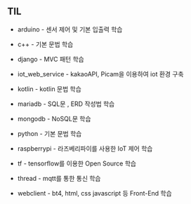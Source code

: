 ## TIL

- arduino - 센서 제어 및 기본 입출력 학습

- c++ - 기본 문법 학습

- django - MVC 패턴 학습

- iot_web_service - kakaoAPI, Picam을 이용하여 iot 환경 구축

- kotlin - kotlin 문법 학습

- mariadb - SQL문 , ERD 작성법 학습

- mongodb - NoSQL문 학습

- python - 기본 문법 학습

- raspberrypi - 라즈베리파이를 사용한 IoT 제어 학습

- tf - tensorflow를 이용한 Open Source 학습

- thread - mqtt를 통한 통신 학습

- webclient - bt4, html, css javascript 등 Front-End 학습

  



